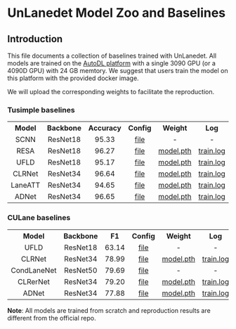 # UnLanedet Model Zoo and Baselines

## Introduction

This file documents a collection of baselines trained with UnLanedet. All models are trained on the [AutoDL platform](https://www.autodl.com/) with a single 3090 GPU (or a 4090D GPU) with 24 GB memtory. We suggest that users train the model on this platform with the provided docker image.

We will upload the corresponding weights to facilitate the reproduction.

### Tusimple baselines

<table><tbody>
<!-- START TABLE -->
<!-- TABLE HEADER -->
<th valign="bottom">Model</th>
<th valign="bottom">Backbone</th>
<th valign="bottom">Accuracy</th>
<th valign="bottom">Config</th>
<th valign="bottom">Weight</th>
<th valign="bottom">Log</th>
<tr><td align="center">SCNN</td>
<td align="center">ResNet18</td>
<td align="center">95.33</td>
<td align="center"><a href="../config/scnn/resnet18_tusimple.py">file</a></td>
<td align="center">-</td>
<td align="center">-</td>
<tr><td align="center">RESA</td>
<td align="center">ResNet18</td>
<td align="center">96.27</td>
<td align="center"><a href="../config/resa/resnet18_tusimple.py">file</a></td>
<td align="center"><a href="https://github.com/zkyntu/UnLanedet/releases/download/Weights/resa_model_best_tusimple.pth">model.pth</a></td>
<td align="center"><a href="https://github.com/zkyntu/UnLanedet/releases/download/Weights/resa_log_tusimple.txt">train.log</a></td>
<tr><td align="center">UFLD</td>
<td align="center">ResNet18</td>
<td align="center">95.17</td>
<td align="center"><a href="../config/ufld/resnet18_tusimple.py">file</a></td>
<td align="center"><a href="https://github.com/zkyntu/UnLanedet/releases/download/Weights/ufld_model_best_tusimple.pth">model.pth</a></td>
<td align="center"><a href="https://github.com/zkyntu/UnLanedet/releases/download/Weights/ufld_log_tusimple.txt">train.log</a></td>
<tr><td align="center">CLRNet</td>
<td align="center">ResNet34</td>
<td align="center">96.64</td>
<td align="center"><a href="../config/clrnet/resnet34_tusimple.py">file</a></td>
<td align="center"><a href="https://github.com/zkyntu/UnLanedet/releases/download/Weights/clrnet_model_best_tusimple.pth">model.pth</a></td>
<td align="center"><a href="https://github.com/zkyntu/UnLanedet/releases/download/Weights/clrnet_log_tusimple.txt">train.log</a></td>
<tr><td align="center">LaneATT</td>
<td align="center">ResNet34</td>
<td align="center">94.65</td>
<td align="center"><a href="../config/laneatt/resnet18_tusimple.py">file</a></td>
<td align="center"><a href="https://github.com/zkyntu/UnLanedet/releases/download/Weights/laneatt_model_best_tusimple.pth">model.pth</a></td>
<td align="center"><a href="https://github.com/zkyntu/UnLanedet/releases/download/Weights/laneatt_log_tusimple.txt">train.log</a></td>
<tr><td align="center">ADNet</td>
<td align="center">ResNet34</td>
<td align="center">96.65</td>
<td align="center"><a href="../config/adnet/resnet34_tusimple.py">file</a></td>
<td align="center"><a href="https://github.com/zkyntu/UnLanedet/releases/download/Weights/adnet_model_best_tusimple.pth">model.pth</a></td>
<td align="center"><a href="https://github.com/zkyntu/UnLanedet/releases/download/Weights/adnet_log_tusimple.txt">train.log</a></td>
</tr>
</tbody></table>


### CULane baselines

<table><tbody>
<!-- START TABLE -->
<!-- TABLE HEADER -->
<th valign="bottom">Model</th>
<th valign="bottom">Backbone</th>
<th valign="bottom">F1</th>
<th valign="bottom">Config</th>
<th valign="bottom">Weight</th>
<th valign="bottom">Log</th>
<tr><td align="center">UFLD</td>
<td align="center">ResNet18</td>
<td align="center">63.14</td>
<td align="center"><a href="../config/ufld/resnet18_culane.py">file</a></td>
<td align="center">-</td>
<td align="center">-</td>
<tr><td align="center">CLRNet</td>
<td align="center">ResNet34</td>
<td align="center">78.99</td>
<td align="center"><a href="../config/clrnet/resnet34_culane.py">file</a></td>
<td align="center"><a href="https://github.com/zkyntu/UnLanedet/releases/download/Weights/clrnet_model_best_culane.pth">model.pth</a></td>
<td align="center"><a href="https://github.com/zkyntu/UnLanedet/releases/download/Weights/clrnet_log_culane.txt">train.log</a></td>
<tr><td align="center">CondLaneNet</td>
<td align="center">ResNet50</td>
<td align="center">79.69</td>
<td align="center"><a href="../config/condlane/resnet50_culane.py">file</a></td>
<td align="center">-</td>
<td align="center">-</td>
<tr><td align="center">CLRerNet</td>
<td align="center">ResNet34</td>
<td align="center">79.20</td>
<td align="center"><a href="../config/clrernet/resnet34_culane.py">file</a></td>
<td align="center"><a href="https://github.com/zkyntu/UnLanedet/releases/download/Weights/clrernet_model_best_culane.pth">model.pth</a></td>
<td align="center"><a href="https://github.com/zkyntu/UnLanedet/releases/download/Weights/clrernet_log_culane.txt">train.log</a></td>
<tr><td align="center">ADNet</td>
<td align="center">ResNet34</td>
<td align="center">77.88</td>
<td align="center"><a href="../config/adnet/resnet34_culane.py">file</a></td>
<td align="center"><a href="https://github.com/zkyntu/UnLanedet/releases/download/Weights/adnet_model_best_culane.pth">model.pth</a></td>
<td align="center"><a href="https://github.com/zkyntu/UnLanedet/releases/download/Weights/adnet_log_culane.txt">train.log</a></td>
</tr>
</tbody></table>

**Note**: All models are trained from scratch and reproduction results are different from the official repo. 
